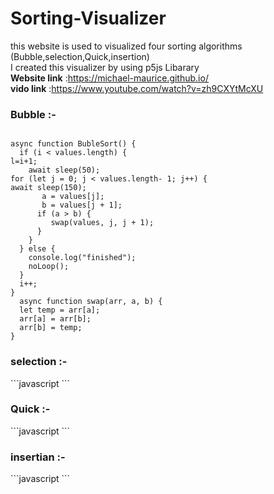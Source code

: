 # Sorting-Visualizer
this website is used to visualized four sorting algorithms </br>
(Bubble,selection,Quick,insertion) </br>
I created this visualizer by using p5js Libarary</br>
<b> Website link</b> :https://michael-maurice.github.io/</br>
<b> vido link</b> :https://www.youtube.com/watch?v=zh9CXYtMcXU</br>

<h3>Bubble :- </h3>
<code>
async function BubleSort() {
  if (i < values.length) {
l=i+1;
    await sleep(50);
for (let j = 0; j < values.length- 1; j++) {
await sleep(150);
       a = values[j];
       b = values[j + 1];
      if (a > b) {
         swap(values, j, j + 1);
      }
    }
  } else {
    console.log("finished");
    noLoop();
  }
  i++;
}
  async function swap(arr, a, b) {
  let temp = arr[a];
  arr[a] = arr[b];
  arr[b] = temp;
}
</code>
<h3>selection :- </h3>
```javascript
```
<h3>Quick :- </h3>
```javascript
```

<h3>insertian :- </h3>
```javascript
```
